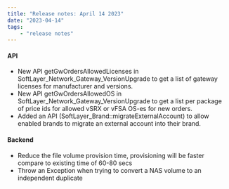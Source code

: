 ```yaml
---
title: "Release notes: April 14 2023"
date: "2023-04-14"
tags:
    - "release notes"
---
```


#### API
- New API getGwOrdersAllowedLicenses in SoftLayer_Network_Gateway_VersionUpgrade to get a list of gateway licenses for manufacturer and versions.
- New API getGwOrdersAllowedOS in SoftLayer_Network_Gateway_VersionUpgrade to get a list per package of price ids for allowed vSRX or vFSA OS-es for new orders.
- Added an API (SoftLayer_Brand::migrateExternalAccount) to allow enabled brands to migrate an external account into their brand.

#### Backend
- Reduce the file volume provision time, provisioning will be faster compare to existing time of 60-80 secs
- Throw an Exception when trying to convert a NAS volume to an independent duplicate